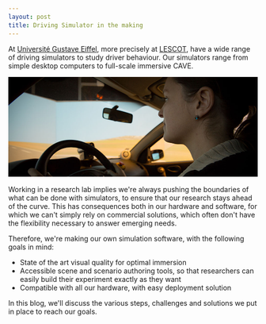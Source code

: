 ```yaml
---
layout: post
title: Driving Simulator in the making
---
```


At [Université Gustave Eiffel](https://www.univ-gustave-eiffel.fr/en/), more precisely at [LESCOT](https://lescot.univ-gustave-eiffel.fr/en/), have a wide range of driving simulators to study driver behaviour. Our simulators range from simple desktop computers to full-scale immersive CAVE.

![](../images/Simulateur_de_conduite__c__Sophie_Jeannin.jpg)

Working in a research lab implies we're always pushing the boundaries of what can be done with simulators, to ensure that our research stays ahead of the curve. This has consequences both in our hardware and software, for which we can't simply rely on commercial solutions, which often don't have the flexibility necessary to answer emerging needs.

Therefore, we're making our own simulation software, with the following goals in mind:
* State of the art visual quality for optimal immersion
* Accessible scene and scenario authoring tools, so that researchers can easily build their experiment exactly as they want
* Compatible with all our hardware, with easy deployment solution

In this blog, we'll discuss the various steps, challenges and solutions we put in place to reach our goals. 
